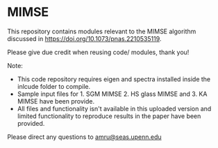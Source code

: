 # MIMSE
This repository contains modules relevant to the MIMSE algorithm discussed in https://doi.org/10.1073/pnas.2210535119.

Please give due credit when reusing code/ modules, thank you!

Note:
- This code repository requires eigen and spectra installed inside the inlcude folder to compile.
- Sample input files for 1. SGM MIMSE 2. HS glass MIMSE and 3. KA MIMSE have been provide.
- All files and functionality isn't available in this uploaded version and limited functionality to reproduce results in the paper have been provided.

Please direct any questions to amru@seas.upenn.edu